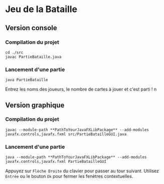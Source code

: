 # Jeu de la Bataille

## Version console
### Compilation du projet
```shell
cd ./src
javac PartieBataille.java
```
### Lancement d'une partie
```shell
java PartieBataille
```
Entrez les noms des joueurs, le nombre de cartes à jouer et c'est parti !
n


## Version graphique
### Compilation du projet
```shell
javac --module-path **PathToYourJavaFXLibPackage** --add-modules javafx.controls,javafx.fxml src/PartieBatailleGUI.java
```
### Lancement d'une partie
```shell
java --module-path **PathToYourJavaFXLibPackage** --add-modules javafx.controls,javafx.fxml PartieBatailleGUI
```
Appuyez sur `Flèche Droite` du clavier pour passer au tour suivant. Utilisez `Entrée` ou le bouton `Ok` pour fermer les fenètres contextuelles.